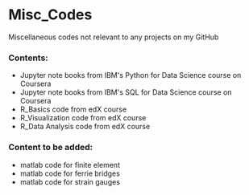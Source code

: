 # Misc_Codes
Miscellaneous codes not relevant to any projects on my GitHub 

### Contents:
* Jupyter note books from IBM's Python for Data Science course on Coursera
* Jupyter note books from IBM's SQL for Data Science course on Coursera
* R_Basics code from edX course
* R_Visualization code from edX course
* R_Data Analysis code from edX course
### Content to be added:
* matlab code for finite element
* matlab code for ferrie bridges
* matlab code for strain gauges
